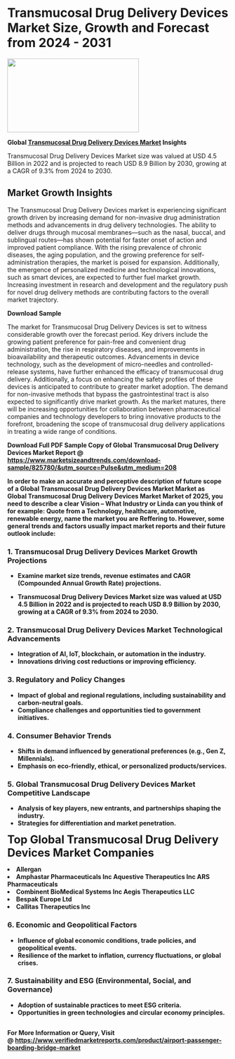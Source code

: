 <H1>Transmucosal Drug Delivery Devices Market Size, Growth and Forecast from 2024 - 2031</H1><img class="aligncenter size-medium wp-image-584254" src="https://thirdeyenews.in/wp-content/uploads/2024/09/Global-Market-Research-300x168.jpeg" alt="" width="300" height="168" /><p><strong>Global&nbsp;<a href="https://www.marketsizeandtrends.com/download-sample/825780/&amp;utm_source=Pulse&amp;utm_medium=208">Transmucosal Drug Delivery Devices Market</a> Insights</strong></p><p>Transmucosal Drug Delivery Devices Market size was valued at USD 4.5 Billion in 2022 and is projected to reach USD 8.9 Billion by 2030, growing at a CAGR of 9.3% from 2024 to 2030.</p><p><h2>Market Growth Insights</h2> <p>The Transmucosal Drug Delivery Devices market is experiencing significant growth driven by increasing demand for non-invasive drug administration methods and advancements in drug delivery technologies. The ability to deliver drugs through mucosal membranes—such as the nasal, buccal, and sublingual routes—has shown potential for faster onset of action and improved patient compliance. With the rising prevalence of chronic diseases, the aging population, and the growing preference for self-administration therapies, the market is poised for expansion. Additionally, the emergence of personalized medicine and technological innovations, such as smart devices, are expected to further fuel market growth. Increasing investment in research and development and the regulatory push for novel drug delivery methods are contributing factors to the overall market trajectory.</p> <p><strong>Download Sample</strong></p> <p>The market for Transmucosal Drug Delivery Devices is set to witness considerable growth over the forecast period. Key drivers include the growing patient preference for pain-free and convenient drug administration, the rise in respiratory diseases, and improvements in bioavailability and therapeutic outcomes. Advancements in device technology, such as the development of micro-needles and controlled-release systems, have further enhanced the efficacy of transmucosal drug delivery. Additionally, a focus on enhancing the safety profiles of these devices is anticipated to contribute to greater market adoption. The demand for non-invasive methods that bypass the gastrointestinal tract is also expected to significantly drive market growth. As the market matures, there will be increasing opportunities for collaboration between pharmaceutical companies and technology developers to bring innovative products to the forefront, broadening the scope of transmucosal drug delivery applications in treating a wide range of conditions.</p> <p><strong></p><p><span class=""><strong>Download Full PDF Sample Copy of Global Transmucosal Drug Delivery Devices Market Report</strong> @ <a href="https://www.marketsizeandtrends.com/download-sample/825780/&amp;utm_source=Pulse&amp;utm_medium=208" target="_blank">https://www.marketsizeandtrends.com/download-sample/825780/&amp;utm_source=Pulse&amp;utm_medium=208</a></span></p><p>In order to make an accurate and perceptive description of future scope of a Global&nbsp;Transmucosal Drug Delivery Devices Market Market as Global&nbsp;Transmucosal Drug Delivery Devices Market Market of 2025, you need to describe a clear Vision &ndash; What Industry or Linda can you think of for example: Quote from a Technology, healthcare, automotive, renewable energy, name the market you are Reffering to. However, some general trends and factors usually impact market reports and their future outlook include:</p><h3>1.&nbsp;<strong>Transmucosal Drug Delivery Devices Market Growth Projections</strong></h3><ul><li>Examine market size trends, revenue estimates and CAGR (Compounded Annual Growth Rate) projections.</li><li><p>Transmucosal Drug Delivery Devices Market size was valued at USD 4.5 Billion in 2022 and is projected to reach USD 8.9 Billion by 2030, growing at a CAGR of 9.3% from 2024 to 2030.</p></li></ul><h3>2.&nbsp;<strong>Transmucosal Drug Delivery Devices Market Technological Advancements</strong></h3><ul><li>Integration of AI, IoT, blockchain, or automation in the industry.</li><li>Innovations driving cost reductions or improving efficiency.</li></ul><h3>3.&nbsp;<strong>Regulatory and Policy Changes</strong></h3><ul><li>Impact of global and regional regulations, including sustainability and carbon-neutral goals.</li><li>Compliance challenges and opportunities tied to government initiatives.</li></ul><h3>4.&nbsp;<strong>Consumer Behavior Trends</strong></h3><ul><li>Shifts in demand influenced by generational preferences (e.g., Gen Z, Millennials).</li><li>Emphasis on eco-friendly, ethical, or personalized products/services.</li></ul><h3>5.&nbsp;<strong>Global Transmucosal Drug Delivery Devices Market Competitive Landscape</strong></h3><ul><li>Analysis of key players, new entrants, and partnerships shaping the industry.</li><li>Strategies for differentiation and market penetration.</li></ul><p data-pm-slice="1 1 []"><span style="color: inherit; font-family: inherit; font-size: 25px;">Top Global Transmucosal Drug Delivery Devices Market Companies</span></p><div class="" data-test-id=""><p><li>Allergan</li><li> Amphastar Pharmaceuticals Inc Aquestive Therapeutics Inc ARS Pharmaceuticals</li><li> Combinent BioMedical Systems Inc Aegis Therapeutics LLC</li><li> Bespak Europe Ltd</li><li> Callitas Therapeutics Inc</li></p></div><h3>6.&nbsp;<strong>Economic and Geopolitical Factors</strong></h3><ul><li>Influence of global economic conditions, trade policies, and geopolitical events.</li><li>Resilience of the market to inflation, currency fluctuations, or global crises.</li></ul><h3>7.&nbsp;<strong>Sustainability and ESG (Environmental, Social, and Governance)</strong></h3><ul><li>Adoption of sustainable practices to meet ESG criteria.</li><li>Opportunities in green technologies and circular economy principles.</li></ul><h2><strong style="font-size: 14px;">For More Information or Query, Visit @&nbsp;</strong><a style="background-color: #ffffff; font-size: 14px;" href="https://www.marketsizeandtrends.com/report/transmucosal-drug-delivery-devices-market/" target="_blank">https://www.verifiedmarketreports.com/product/airport-passenger-boarding-bridge-market</a></h2>
